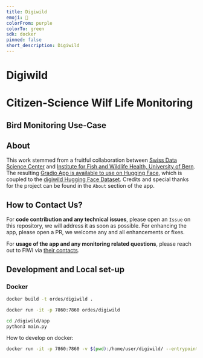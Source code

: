```yaml
---
title: Digiwild
emoji: 🏢
colorFrom: purple
colorTo: green
sdk: docker
pinned: false
short_description: Digiwild
---
```


# Digiwild

# Citizen-Science Wilf Life Monitoring 
## Bird Monitoring Use-Case

## About

This work stemmed from a fruitful collaboration between [Swiss Data Science Center](https://www.datascience.ch) and [Institute for Fish and Wildlife Health, University of Bern](https://www.fiwi.vetsuisse.unibe.ch).
The resulting [Gradio App is available to use on Hugging Face](https://huggingface.co/spaces/SDSC/digiwild), which is coupled to the [digiwild Hugging Face Dataset](https://huggingface.co/datasets/SDSC/digiwild-dataset). 
Credits and special thanks for the project can be found in the `About` section of the app. 

## How to Contact Us?

For **code contribution and any technical issues**, please open an `Issue` on this repository, we will address it as soon as possible. For enhancing the app, please open a PR, we welcome any and all enhancements or fixes. 

For **usage of the app and any monitoring related questions**, please reach out to FIWI via [their contacts](https://www.fiwi.vetsuisse.unibe.ch/about_us/team/index_eng.html).

## Development and Local set-up 

### Docker

``` bash
docker build -t ordes/digiwild .
```

``` bash
docker run -it -p 7860:7860 ordes/digiwild
```

``` bash
cd /digiwild/app
python3 main.py
```

How to develop on docker:

``` bash
docker run -it -p 7860:7860 -v $(pwd):/home/user/digiwild/ --entrypoint bash ordes/digiwild
```

